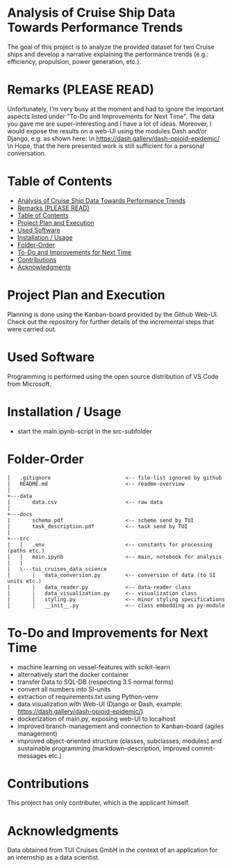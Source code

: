 # Analysis of Cruise Ship Data Towards Performance Trends

The goal of this project is to analyze the provided dataset for two Cruise ships and develop a narrative explaining the
performance trends (e.g.: efficiency, propulsion, power generation, etc.).

# Remarks (PLEASE READ)
Unfortunately, I'm very busy at the moment and had to ignore the important aspects listed under "To-Do and Improvements for Next Time". The data you gave me are super-interesting and I have a lot of ideas. Moreover, I would expose the results on a web-UI using the modules Dash and/or Django, e.g. as shown here: \n
https://dash.gallery/dash-opioid-epidemic/ \n
Hope, that the here presented work is still sufficient for a personal conversation.

# Table of Contents

<!-- TOC -->

- [Analysis of Cruise Ship Data Towards Performance Trends](#analysis-of-cruise-ship-data-towards-performance-trends)
- [Remarks (PLEASE READ)](#remarks-please-read)
- [Table of Contents](#table-of-contents)
- [Project Plan and Execution](#project-plan-and-execution)
- [Used Software](#used-software)
- [Installation / Usage](#installation--usage)
- [Folder-Order](#folder-order)
- [To-Do and Improvements for Next Time](#to-do-and-improvements-for-next-time)
- [Contributions](#contributions)
- [Acknowledgments](#acknowledgments)

<!-- /TOC -->

# Project Plan and Execution
Planning is done using the Kanban-board provided by the Github Web-UI. Check out the repository for further details of the incremental steps that were carried out.

# Used Software
Programming is performed using the open source distribution of VS Code from Microsoft.

# Installation / Usage
- start the main.ipynb-script in the src-subfolder

# Folder-Order
```
|   .gitignore                        <-- file-list ignored by github
|   README.md                         <-- readme-overview
|
+---data
|       data.csv                      <-- raw data
|
+---docs
|       schema.pdf                    <-- scheme send by TUI
|       task_description.pdf          <-- task send by TUI
|
+---src
|   |   .env                          <-- constants for processing (paths etc.)
|   |   main.ipynb                    <-- main, notebook for analysis
|   |
|   \---tui_cruises_data_science
|       |   data_conversion.py        <-- conversion of data (to SI units etc.)
|       |   data_reader.py            <-- data-reader class
|       |   data_visualization.py     <-- visualization class
|       |   styling.py                <-- minor styling specifications
|       |   __init__.py               <-- class embedding as py-module
```

# To-Do and Improvements for Next Time
- machine learning on vessel-features with scikit-learn
- alternatively start the docker container
- transfer Data to SQL-DB (respecting 3.5 normal forms)
- convert all numbers into SI-units
- extraction of requirements.txt using Python-venv
- data visualization with Web-UI (Django or Dash, example: https://dash.gallery/dash-opioid-epidemic/)
- dockerization of main.py, exposing web-UI to localhost
- improved branch-management and connection to Kanban-board (agiles management)
- improved object-oriented structure (classes, subclasses, modules) and sustainable programming (markdown-description, improved commit-messages etc.)

# Contributions
This project has only contributer, which is the applicant himself.

# Acknowledgments
Data obtained from TUI Cruises GmbH in the context of an application for an internship as a data scientist.